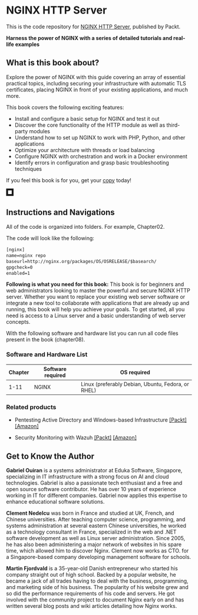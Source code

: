 # NGINX HTTP Server

<a href="https://www.packtpub.com/product/nginx-http-server-fifth-edition/9781835469873?utm_source=github&utm_medium=repository&utm_campaign=9781835469873"><img src="" alt="" height="256px" align="right"></a>

This is the code repository for [NGINX HTTP Server](https://www.packtpub.com/product/nginx-http-server-fifth-edition/9781835469873?utm_source=github&utm_medium=repository&utm_campaign=9781835469873), published by Packt.

**Harness the power of NGINX with a series of detailed tutorials and real-life examples**

## What is this book about?
Explore the power of NGINX with this guide covering an array of essential practical topics, including securing your infrastructure with automatic TLS certificates, placing NGINX in front of your existing applications, and much more.

This book covers the following exciting features:
* Install and configure a basic setup for NGINX and test it out
* Discover the core functionality of the HTTP module as well as third-party modules
* Understand how to set up NGINX to work with PHP, Python, and other applications
* Optimize your architecture with threads or load balancing
* Configure NGINX with orchestration and work in a Docker environment
* Identify errors in configuration and grasp basic troubleshooting techniques

If you feel this book is for you, get your [copy](https://www.amazon.com/dp/1835469876) today!

<a href="https://www.packtpub.com/?utm_source=github&utm_medium=banner&utm_campaign=GitHubBanner"><img src="https://raw.githubusercontent.com/PacktPublishing/GitHub/master/GitHub.png" 
alt="https://www.packtpub.com/" border="5" /></a>

## Instructions and Navigations
All of the code is organized into folders. For example, Chapter02.

The code will look like the following:
```
[nginx]
name=nginx repo
baseurl=http://nginx.org/packages/OS/OSRELEASE/$basearch/
gpgcheck=0
enabled=1
```

**Following is what you need for this book:**
This book is for beginners and web administrators looking to master the powerful and secure NGINX HTTP server. Whether you want to replace your existing web server software or integrate a new tool to collaborate with applications that are already up and running, this book will help you achieve your goals. To get started, all you need is access to a Linux server and a basic understanding of web server concepts.

With the following software and hardware list you can run all code files present in the book (chapter08).
### Software and Hardware List
| Chapter | Software required | OS required |
| -------- | ------------------------------------ | ----------------------------------- |
| 1-11 | NGINX | Linux (preferably Debian, Ubuntu, Fedora, or RHEL) |



### Related products
* Pentesting Active Directory and Windows-based Infrastructure [[Packt]](https://www.packtpub.com/product/pentesting-active-directory-and-windows-based-infrastructure/9781804611364?utm_source=github&utm_medium=repository&utm_campaign=9781804611364) [[Amazon]](https://www.amazon.com/dp/1804611360)

* Security Monitoring with Wazuh [[Packt]](https://www.packtpub.com/product/security-monitoring-with-wazuh/9781837632152?utm_source=github&utm_medium=repository&utm_campaign=9781837632152) [[Amazon]](https://www.amazon.com/dp/1837632154)

## Get to Know the Author
**Gabriel Ouiran**
is a systems administrator at Eduka Software, Singapore, specializing in IT infrastructure with a strong focus on AI and cloud technologies. Gabriel is also a passionate tech enthusiast and a free and open source software contributor. He has over 10 years of experience working in IT for different companies. Gabriel now applies this expertise to enhance educational software solutions.

**Clement Nedelcu**
was born in France and studied at UK, French, and Chinese universities. After teaching computer science, programming, and systems administration at several eastern Chinese universities, he worked as a technology consultant in France, specialized in the web and .NET software development as well as Linux server administration. Since 2005, he has also been administering a major network of websites in his spare time, which allowed him to discover Nginx. Clement now works as CTO. for a Singapore-based company developing management software for schools.

**Martin Fjordvald**
is a 35-year-old Danish entrepreneur who started his company straight out of high school. Backed by a popular website, he became a jack of all trades having to deal with the business, programming, and marketing side of his business. The popularity of his website grew and so did the performance requirements of his code and servers.
He got involved with the community project to document Nginx early on and has written several blog posts and wiki articles detailing how Nginx works.
